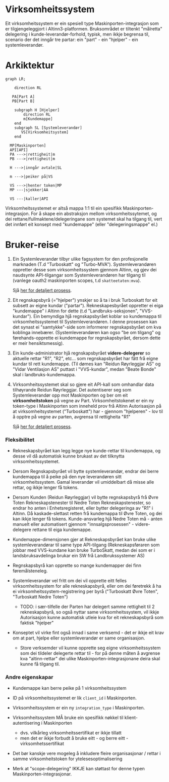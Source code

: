 # Virksomheitssystem

Eit virksomheitssystem er ein spesiell type Maskinporten-integrasjon som er tilgjengeleggjort i Altinn3-platformen. Bruksområdet er tiltenkt "målretta" delegering i kunde-leverandør-forhold, typisk, men ikkje begrensa til, scenario der det inngår tre partar:  ein "part" - ein "hjelper" - ein systemleverandør.



# Arkiktektur

```mermaid
graph LR;

    direction RL

   PA[Part A]
   PB[Part B]

    subgraph H [Hjelper]
        direction RL
        m[Kundemappe]
    end
    subgraph SL [Systemleverandør]
       VS[Virksomheitsystem]
    end

  MP[Maskinporten]
  API[API]
  PA --->|rettigheit|m
  PB --->|rettigheit|m

  H --->|inngår avtale|SL

  m --->|peiker på|VS

  VS --->|henter token|MP
  MP ---|sjekker|AA

  VS ---|kaller|API

```

Virksomheitssystemet er altså mappa 1:1 til ein spesifikk Maskinporten-integrasjon. For å skape ein abstraksjon mellom virksomheitssytemet, og dei rettane/fullmaktene/delegeringane som systemet skal ha tilgang til, vert det innført eit konsept med "kundemappe" (eller "delegeringsmappe" el.)




# Bruker-reise

1. Ein Systemleverandør tilbyr ulike fagsystem for den profesjonelle marknaden  (T.d "Turboskatt" og "Turbo-MVA"). Systemleverandøren oppretter desse som virksomheitssystem gjennom Altinn, og gjev dei naudsynte API-tilgangar som Systemleverandøren har tilgang til (vanlege oauth2 maskinporten scopes, t.d `skatteetaten:mva`).

    Sjå [her for detaljert prosess](virksys-opprette.md).

2. Eit regnskapsbyrå (="hjelper") ynskjer so å ta i bruk Turboskatt for eit subsett av eigne kundar ("partar").  Rekneskapesbyrået oppretter ei eiga "kundemappe" i Altinn for dette (t.d "Landbruks-seksjonen", "VVS-kundar"). Ein bemyndiga hjå regnskapsbyrået koblar so kundemappa til virksomheitssystemet til Systemleverandøren. I denne prosessen kan det synast ei "samtykke"-side som informerer regnskapsbyrået om kva koblinga innebærer. (Systemleverandøren kan ogso "be om tilgang" og førehands-opprette ei kundemappe for regnskapsbyrået, dersom dette er meir hensiktsmessig).

3. Ein kunde-administrator hjå regnskapsbyrået **videre-delegerer** so aktuelle rettar "R1", "R2", etc... som regnskapsbyrået har fått frå eigne kundar til rett kundemappe.   (Til dømes kan "Reidun Røyrleggjar AS" og "Vidar Ventilasjon AS" puttast i "VVS-kundar", medan "Beate Bonde" skal i landbruks-kundemappa.

4. Virksomheitssystemet skal so gjere eit API-kall som omhandlar data tilhøyrande Reidun Røyrleggjar.  Det autentiserer seg som Systemleverandør opp mot Maskinporten og ber om eit **virksomheitstoken** på vegne av Part.  Virksomheitstokenet er ein ny token-type i Maskinporten som inneheld prov frå Altinn Autorisasjon på at  virksomheitsystemet ("Turboskatt") har - gjennom "hjelperen" - lov til å opptre på vegne av parten, avgrensa til rettigheita "R1"

    Sjå [her for detaljert prosess](virksys-token.md).

### Fleksibilitet

* Rekneskapsbyrået kan legg legge nye kunde-rettar til kundemappa, og desse vil då automatisk kunne brukast av det tilknytta virksomheitssystemet.

* Dersom Regnskapsbyrået vil bytte systemleverandør, endrar dei berre kundemappa til å peike på den nye leverandøren sitt virksomheitssystem.  Gamal leverandør vil umiddelbart då misse alle rettar, og ikkje lenger få tokens.

* Dersom Kunden (Reidun Røyrleggjar) vil bytte regnskapsbyrå frå Øvre Toten Rekneskapstenester til Nedre Toten Rekneskapstenester, so endrar ho anten i Enhetsregisteret, eller bytter delegeringa av "R1" i Altinn.  Då kaskade-slettast retten frå kundemappa til Øvre Toten, og dei kan ikkje lenger få tokens.
  Kunde-ansvarleg hjå Nedre Toten må - anten manuelt eller automatisert gjennom "innsalgsprosessen" -  videre-delegere rettane til eiga kundemappe.

* Kundemappe-dimensjonen gjer at Rekneskapsbyrået kan bruke ulike systemleverandørar til same type API-tilgang  (Rekneskapsføraren som jobbar med VVS-kundane kan bruke TurboSkatt, medan dei som er i landsbruksavdelinga brukar ein SW frå Landbrukssystemer AS)
* Regnskapsbyrå kan opprette so mange kundemapper dei finn føremålsteneleg.


* Systemleverandør vel fritt om dei vil opprette eitt felles virksomheitssystem for alle rekneskapsbyrå, eller om dei føretrekk å ha ei virksomheitssystem-registrering per byrå ("Turboskatt Øvre Toten", "Turboskatt Nedre Toten")
  * TODO: i sær-tilfelle der Parten har delegert samme rettigheit til 2 rekneskapsbyrå, so også nyttar same virksomheitssystem, vil ikkje Autorisasjon kunne automatisk utleie kva for eit rekneskapsbyrå som faktisk  "hjelper"


* Konseptet vil virke fint også innad i same verksemd - det er ikkje eit krav om at part, hjelpe eller systemleverandør er same organisasjon.
  * Store verksemder vil kunne opprette seg eigne virksomheitssystem som dei tildeler  delegerte rettar til - for på denne måten å avgrense kva "altinn-rettar" dei ulike Maskinporten-integrasjonane deira skal kunne få tilgang til.


### Andre  eigenskapar

* Kundemappe kan berre peike på 1 virksomheitssystem

* ID på virksomheitssystemet er lik `client_id` i Maskinporten.  
* Virksomheitssystem er ein ny `integration_type` i Maskinporten.
* Virksomheitssystem MÅ bruke ein spesifikk nøkkel til klient-autentisering i Maskinporten
  * dvs. vilkårleg virksomheitssertifikat er ikkje tillatt
  * men det er ikkje forbudt å bruke eitt - og berre eitt - virksomhetssertifikat
* Det bør kanskje vere  mogeleg å inkludere fleire organisasjonar / rettar i samme virksomheitstoken for ytelesesoptimalisering
* Merk at "scope-delegering" IKKJE kan støttast for denne typen Maskinporten-integrasjonar.
